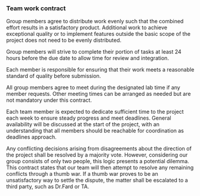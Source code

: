### Team work contract

Group members agree to distribute work evenly such that the combined effort results in a satisfactory product. Additional work to achieve exceptional quality or to implement features outside the basic scope of the project does not need to be evenly distributed.


Group members will strive to complete their portion of tasks at least 24 hours before the due date to allow time for review and integration. 

Each member is responsible for ensuring that their work meets a reasonable standard of quality before submission. 

All group members agree to meet during the designated lab time if any member requests. Other meeting times can be arranged as needed but are not mandatory under this contract.

Each team member is expected to dedicate sufficient time to the project each week to ensure steady progress and meet deadlines. General availability will be discussed at the start of the project, with an understanding that all members should be reachable for coordination as deadlines approach. 

Any conflicting decisions arising from disagreements about the direction of the project shall be resolved by a majority vote. However, considering our group consists of only two people, this logic presents a potential dilemma. This contract states that our team will then attempt to resolve any remaining conflicts through a thumb war. If a thumb war proves to be an unsatisfactory way to settle the dispute, the matter shall be escalated to a third party, such as Dr.Fard or TA.
